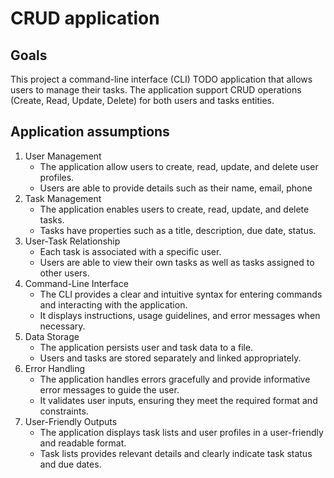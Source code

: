# CRUD application

## Goals

This project a command-line interface (CLI) TODO application that allows users to manage their tasks. The application support CRUD operations (Create, Read, Update, Delete) for both users and tasks entities.

## Application assumptions

1. User Management
    - The application allow users to create, read, update, and delete user profiles.
    - Users are able to provide details such as their name, email, phone
2. Task Management
    - The application enables users to create, read, update, and delete tasks.
    - Tasks have properties such as a title, description, due date, status.
3. User-Task Relationship
    - Each task is associated with a specific user.
    - Users are able to view their own tasks as well as tasks assigned to other users.
4. Command-Line Interface
    - The CLI provides a clear and intuitive syntax for entering commands and interacting with the application.
    - It displays instructions, usage guidelines, and error messages when necessary.
5. Data Storage
    - The application persists user and task data to a file.
    - Users and tasks are stored separately and linked appropriately.
6. Error Handling
    - The application handles errors gracefully and provide informative error messages to guide the user.
    - It validates user inputs, ensuring they meet the required format and constraints.
7. User-Friendly Outputs
    - The application displays task lists and user profiles in a user-friendly and readable format.
    - Task lists provides relevant details and clearly indicate task status and due dates.
